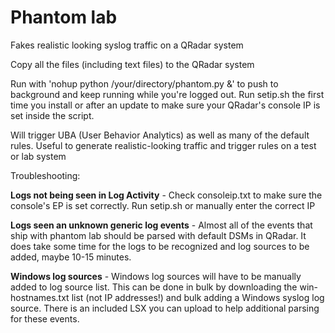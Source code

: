 # Phantom lab

Fakes realistic looking syslog traffic on a QRadar system

Copy all the files (including text files) to the QRadar system

Run with 'nohup python /your/directory/phantom.py &' to push to background and keep running while you're logged out. Run setip.sh the first time you install or after an update to make sure your QRadar's console IP is set inside the script. 

Will trigger UBA (User Behavior Analytics) as well as many of the default rules. Useful to generate realistic-looking traffic and trigger rules on a test or lab system


Troubleshooting:

**Logs not being seen in Log Activity** - Check consoleip.txt to make sure the console's EP is set correctly. Run setip.sh or manually enter the correct IP

**Logs seen an unknown generic log events** - Almost all of the events that ship with phantom lab should be parsed with default DSMs in QRadar. It does take some time for the logs to be recognized and log sources to be added, maybe 10-15 minutes. 

**Windows log sources** - Windows log sources will have to be manually added to log source list. This can be done in bulk by downloading the win-hostnames.txt list (not IP addresses!) and bulk adding a Windows syslog log source. There is an included LSX you can upload to help additional parsing for these events.

